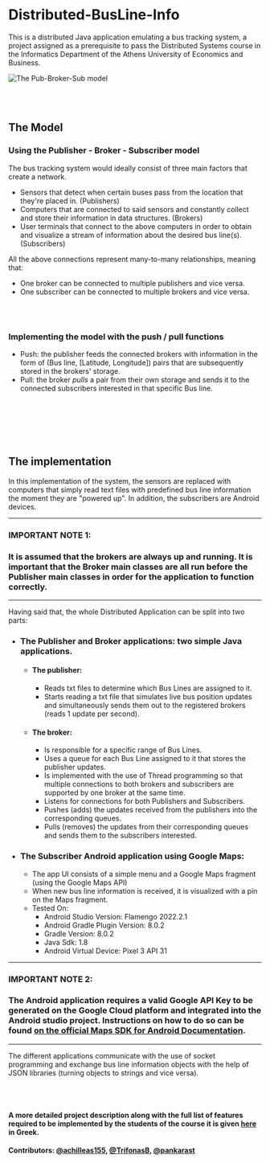 # Distributed-BusLine-Info
This is a distributed Java application emulating a bus tracking system, a project assigned as a prerequisite to pass the Distributed Systems course in the Informatics Department of the Athens University of Economics and Business.

![The Pub-Broker-Sub model](https://learn.microsoft.com/en-us/azure/architecture/patterns/_images/publish-subscribe.png)

<br></br>

## The Model


### Using the Publisher - Broker - Subscriber model
The bus tracking system would ideally consist of three main factors that create a network.

- Sensors that detect when certain buses pass from the location that they're placed in. (Publishers)
- Computers that are connected to said sensors and constantly collect and store their information in data structures. (Brokers)
- User terminals that connect to the above computers in order to obtain and visualize a stream of information about the desired bus line(s). (Subscribers)

All the above connections represent many-to-many relationships, meaning that:

- One broker can be connected to multiple publishers and vice versa.
- One subscriber can be connected to multiple brokers and vice versa.

<br></br>

### Implementing the model with the push / pull functions
- Push: the publisher feeds the connected brokers with information in the form of (Bus line, [Latitude, Longitude]) pairs that are subsequently stored in the brokers' storage.
- Pull: the broker *pulls* a pair from their own storage and sends it to the connected subscribers interested in that specific Bus line.

<br></br>


<br></br>

## The implementation
In this implementation of the system, the sensors are replaced with computers that simply read text files with predefined bus line information the moment they are "powered up". In addition, the subscribers are Android devices.

------

### IMPORTANT NOTE 1:
### **It is assumed that the brokers are always up and running. It is important that the Broker main classes are all run before the Publisher main classes in order for the application to function correctly.**

------


Having said that, the whole Distributed Application can be split into two parts:

- ### The Publisher and Broker applications: two simple Java applications.
	- #### The publisher:
 		- Reads txt files to determine which Bus Lines are assigned to it.
   		- Starts reading a txt file that simulates live bus position updates and simultaneously sends them out to the registered brokers (reads 1 update per second).
       
   - #### The broker:
     - Is responsible for a specific range of Bus Lines.
     - Uses a queue for each Bus Line assigned to it that stores the publisher updates.
     - Is implemented with the use of Thread programming so that multiple connections to both brokers and subscribers are supported by one broker at the same time.
     - Listens for connections for both Publishers and Subscribers.
     - Pushes (adds) the updates received from the publishers into the corresponding queues.
     - Pulls (removes) the updates from their corresponding queues and sends them to the subscribers interested.


- ### The Subscriber Android application using Google Maps:
	- The app UI consists of a simple menu and a Google Maps fragment (using the Google Maps API)
	- When new bus line information is received, it is visualized with a pin on the Maps fragment.
	- Tested On:
		- Android Studio Version: Flamengo 2022.2.1
		- Android Gradle Plugin Version: 8.0.2
		- Gradle Version: 8.0.2
		- Java Sdk: 1.8
		- Android Virtual Device: Pixel 3 API 31

------

### IMPORTANT NOTE 2:
### **The Android application requires a valid Google API Key to be generated on the Google Cloud platform and integrated into the Android studio project. Instructions on how to do so can be found [on the official Maps SDK for Android Documentation](https://developers.google.com/maps/documentation/android-sdk/start).**
------


The different applications communicate with the use of socket programming and exchange bus line information objects with the help of JSON libraries (turning objects to strings and vice versa).

<br></br>

#### A more detailed project description along with the full list of features required to be implemented by the students of the course it is given [here](Project-Distributed-2019.pdf) in Greek.

**Contributors: [@achilleas155](https://github.com/achilleas155), [@TrifonasB](https://github.com/TrifonasB), [@pankarast](https://github.com/pankarast)**
